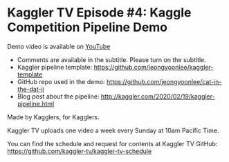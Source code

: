 # Kaggler TV Episode #4: Kaggle Competition Pipeline Demo

Demo video is available on [YouTube](https://youtu.be/861NAO5-XJo)

- Comments are available in the subtitle. Please turn on the subtitle.
- Kaggler pipeline template: https://github.com/jeongyoonlee/kaggler-template
- GitHub repo used in the demo: https://github.com/jeongyoonlee/cat-in-the-dat-ii
- Blog post about the pipeline: http://kaggler.com/2020/02/19/kaggler-pipeline.html

Made by Kagglers, for Kagglers.

Kaggler TV uploads one video a week every Sunday at 10am Pacific Time.

You can find the schedule and request for contents at Kaggler TV GitHub:
https://github.com/kaggler-tv/kaggler-tv-schedule
